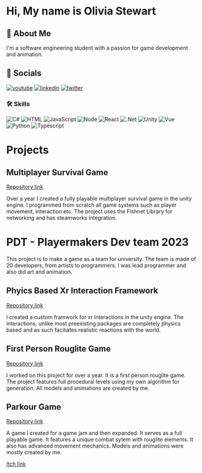 # Hi, My name is Olivia Stewart


## 🚀 About Me
I'm a software engineering student with a passion for game development and animation.  


## 🔗 Socials
[![youtube](https://img.shields.io/badge/youtube-0A12b2?style=for-the-badge&logo=youtube&logoColor=red)](https://www.youtube.com/channel/UC6Yq9ZZqVNi-UdTMtdgP0mA)
[![linkedin](https://img.shields.io/badge/linkedin-0A66C2?style=for-the-badge&logo=linkedin&logoColor=white)](https://www.linkedin.com/in/olivia-stewart-763090267/)
[![twitter](https://img.shields.io/badge/twitter-1DA1F2?style=for-the-badge&logo=twitter&logoColor=white)](https://twitter.com/ArkleAnim)


### 🛠 Skills
![C#](https://img.shields.io/badge/C%23-239120?style=for-the-badge&logo=c-sharp&logoColor=white)
![HTML](https://img.shields.io/badge/HTML5-E34F26?style=for-the-badge&logo=html5&logoColor=white)
![JavaScript](https://img.shields.io/badge/JavaScript-323330?style=for-the-badge&logo=javascript&logoColor=F7DF1E)
![Node](https://img.shields.io/badge/Node%20js-339933?style=for-the-badge&logo=nodedotjs&logoColor=white)
![React](https://img.shields.io/badge/React-20232A?style=for-the-badge&logo=react&logoColor=61DAFB)
![.Net](https://img.shields.io/badge/.NET-512BD4?style=for-the-badge&logo=dotnet&logoColor=white)
![Unity](https://img.shields.io/badge/Unity-100000?style=for-the-badge&logo=unity&logoColor=white)
![Vue](https://img.shields.io/badge/Vue%20js-35495E?style=for-the-badge&logo=vuedotjs&logoColor=4FC08D)
![Python](https://img.shields.io/badge/Python-FFD43B?style=for-the-badge&logo=python&logoColor=blue)
![Typescript](https://img.shields.io/badge/TypeScript-007ACC?style=for-the-badge&logo=typescript&logoColor=white)


# Projects
## Multiplayer Survival Game
[Repository link](https://github.com/cread134/Unity-mutiplayer-survival-game)

Over a year I created a fully playable multiplayer survival game in the unity engine. I programmed from scratch all game systems such as player movement, interaction etc. The project uses the Fishnet Library for networking and has steamworks integration. 

# PDT - Playermakers Dev team 2023

This project is to make a game as a team for university. The team is made of 20 developers, from artists to programmers. I was lead programmer and also did art and animation. 

## Phyics Based Xr Interaction Framework
[Repository link](https://github.com/cread134/Physics-Based-Xr-Interaction)

I created a custom framwork for xr interactions in the unity engine. The interactions, unlike most preexisting packages are completely physics based and as such faciliates realistic reactions with the world. 

##  First Person Rouglite Game
[Repository link](https://github.com/cread134/Unity-rouge-like-fps)

I worked on this project for over a year. It is a first person rouglite game. The project features full procedural levels using my own algorithm for generation. All models and animations are created by me.
## Parkour Game
[Repository link](https://github.com/cread134/Weird-unity-parkour-game)

A game I created for a game jam and then expanded. It serves as a full playable game. It features a unique combat sytem with rouglite elements. It also has advanced movement mechanics. Models and animations were mostly created by me.

[Itch link](https://arkleanim.itch.io/control-crisis)


